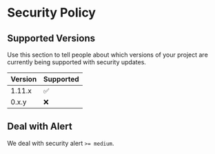 # Security Policy

## Supported Versions

Use this section to tell people about which versions of your project are
currently being supported with security updates.

| Version | Supported          |
| ------- | ------------------ |
| 1.11.x  | :white_check_mark: |
| 0.x.y   | :x:                |

## Deal with Alert

We deal with security alert `>= medium`.
